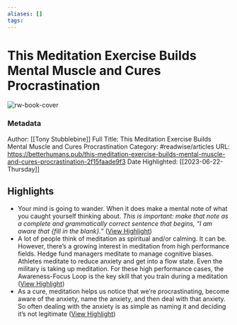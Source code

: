 ```yaml
---
aliases: []
tags:
---
```

# This Meditation Exercise Builds Mental Muscle and Cures Procrastination

![rw-book-cover](https://miro.medium.com/fit/c/384/384/1*Iq6bKffzWsDsIDbMudDXzA.png)
### Metadata
Author: [[Tony Stubblebine]]
Full Title: This Meditation Exercise Builds Mental Muscle and Cures Procrastination
Category: #readwise/articles
URL: https://betterhumans.pub/this-meditation-exercise-builds-mental-muscle-and-cures-procrastination-2f15faade9f3
Date Highlighted: [[2023-06-22-Thursday]]

## Highlights
- Your mind is going to wander. When it does make a mental note of what you caught yourself thinking about. *This is important: make that note as a complete and grammatically correct sentence that begins, “I am aware that {fill in the blank}.”* ([View Highlight](https://read.readwise.io/read/01h3gts9p6fj9w10mj9nw0svge))
- A lot of people think of meditation as spiritual and/or calming. It can be. However, there’s a growing interest in meditation from high performance fields.
  Hedge fund managers meditate to manage cognitive biases. Athletes meditate to reduce anxiety and get into a flow state. Even the military is taking up meditation.
  For these high performance cases, the Awareness-Focus Loop is the key skill that you train during a meditation ([View Highlight](https://read.readwise.io/read/01h3gtqpjj45q3nc2zfd50bk71))
- As a cure, meditation helps us notice that we’re procrastinating, become aware of the anxiety, name the anxiety, and then deal with that anxiety.
  So often dealing with the anxiety is as simple as naming it and deciding it’s not legitimate ([View Highlight](https://read.readwise.io/read/01h3gtzc70a5k397a22s463ts2))

